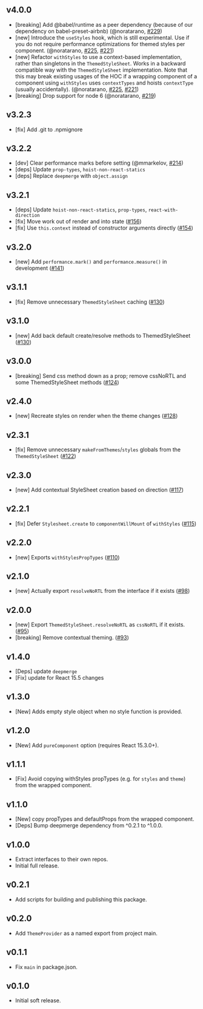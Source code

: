 ## v4.0.0
- [breaking] Add @babel/runtime as a peer dependency (because of our dependency on babel-preset-airbnb) (@noratarano, [#229](https://github.com/airbnb/react-with-styles/pull/229))
- [new] Introduce the `useStyles` hook, which is still experimental. Use if you do not require performance optimizations for themed styles per component. (@noratarano, [#225](https://github.com/airbnb/react-with-styles/pull/225), [#221](https://github.com/airbnb/react-with-styles/pull/221))
- [new] Refactor `withStyles` to use a context-based implementation, rather than singletons in the `ThemedStyleSheet`. Works in a backward compatible way with the `ThemedStyleSheet` implementation. Note that this may break existing usages of the HOC if a wrapping component  of a component using `withStyles` uses `contextTypes` and hoists `contextType` (usually accidentally). (@noratarano, [#225](https://github.com/airbnb/react-with-styles/pull/225/files), [#221](https://github.com/airbnb/react-with-styles/pull/221))
- [breaking] Drop support for node 6 (@noratarano, [#219](https://github.com/airbnb/react-with-styles/pull/219))

## v3.2.3
- [fix] Add .git to .npmignore

## v3.2.2
- [dev] Clear performance marks before setting (@mmarkelov, [#214](https://github.com/airbnb/react-with-styles/pull/214))
- [deps] Update `prop-types`, `hoist-non-react-statics`
- [deps] Replace `deepmerge` with `object.assign`

## v3.2.1
- [deps] Update `hoist-non-react-statics`, `prop-types`, `react-with-direction`
- [fix] Move work out of render and into state ([#156](https://github.com/airbnb/react-with-styles/pull/156))
- [fix] Use `this.context` instead of constructor arguments directly ([#154](https://github.com/airbnb/react-with-styles/pull/154))

## v3.2.0
- [new] Add `performance.mark()` and `performance.measure()` in development ([#141](https://github.com/airbnb/react-with-styles/pull/141))

## v3.1.1
- [fix] Remove unnecessary `ThemedStyleSheet` caching ([#130](https://github.com/airbnb/react-with-styles/pull/135))

## v3.1.0
- [new] Add back default create/resolve methods to ThemedStyleSheet ([#130](https://github.com/airbnb/react-with-styles/pull/130))

## v3.0.0
- [breaking] Send css method down as a prop; remove cssNoRTL and some ThemedStyleSheet methods ([#124](https://github.com/airbnb/react-with-styles/pull/124))

## v2.4.0
- [new] Recreate styles on render when the theme changes ([#128](https://github.com/airbnb/react-with-styles/pull/128))

## v2.3.1
- [fix] Remove unnecessary `makeFromThemes`/`styles` globals from the `ThemedStyleSheet` ([#122](https://github.com/airbnb/react-with-styles/pull/122))

## v2.3.0
- [new] Add contextual StyleSheet creation based on direction ([#117](https://github.com/airbnb/react-with-styles/pull/117))

## v2.2.1
- [fix] Defer `Stylesheet.create` to `componentWillMount` of `withStyles` ([#115](https://github.com/airbnb/react-with-styles/pull/115))

## v2.2.0
- [new] Exports `withStylesPropTypes` ([#110](https://github.com/airbnb/react-with-styles/pull/110))

## v2.1.0
- [new] Actually export `resolveNoRTL` from the interface if it exists ([#98](https://github.com/airbnb/react-with-styles/pull/98))

## v2.0.0
- [new] Export `ThemedStyleSheet.resolveNoRTL` as `cssNoRTL` if it exists. ([#95](https://github.com/airbnb/react-with-styles/pull/95))
- [breaking] Remove contextual theming. ([#93](https://github.com/airbnb/react-with-styles/pull/93))

## v1.4.0

- [Deps] update `deepmerge`
- [Fix] update for React 15.5 changes

## v1.3.0

- [New] Adds empty style object when no style function is provided.

## v1.2.0

- [New] Add `pureComponent` option (requires React 15.3.0+).

## v1.1.1

- [Fix] Avoid copying withStyles propTypes (e.g. for `styles` and `theme`) from the wrapped component.

## v1.1.0

- [New] copy propTypes and defaultProps from the wrapped component.
- [Deps] Bump deepmerge dependency from ^0.2.1 to ^1.0.0.

## v1.0.0

- Extract interfaces to their own repos.
- Initial full release.

## v0.2.1

- Add scripts for building and publishing this package.

## v0.2.0

- Add `ThemeProvider` as a named export from project main.

## v0.1.1

- Fix `main` in package.json.

## v0.1.0

- Initial soft release.
